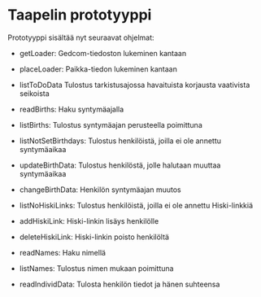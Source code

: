 Taapelin prototyyppi
====================

Prototyyppi sisältää nyt seuraavat ohjelmat:

* getLoader:		Gedcom-tiedoston lukeminen kantaan
* placeLoader:		Paikka-tiedon lukeminen kantaan

* listToDoData		Tulostus tarkistusajossa havaituista korjausta vaativista seikoista

* readBirths:		Haku syntymäajalla
* listBirths:		Tulostus syntymäajan perusteella poimittuna
* listNotSetBirthdays: 	Tulostus henkilöistä, joilla ei ole annettu syntymäaikaa
* updateBirthData: 	Tulostus henkilöstä, jolle halutaan muuttaa syntymäaikaa
* changeBirthData: 	Henkilön syntymäajan muutos

* listNoHiskiLinks: 	Tulostus henkilöistä, joilla ei ole annettu Hiski-linkkiä
* addHiskiLink: 	Hiski-linkin lisäys henkilölle
* deleteHiskiLink: 	Hiski-linkin poisto henkilöltä

* readNames:		Haku nimellä
* listNames:		Tulostus nimen mukaan poimittuna

* readIndividData:	Tulosta henkilön tiedot ja hänen suhteensa
